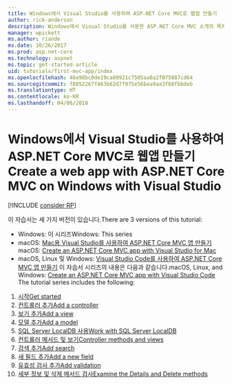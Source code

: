 ```yaml
---
title: Windows에서 Visual Studio를 사용하여 ASP.NET Core MVC로 웹앱 만들기
author: rick-anderson
description: Windows에서 Visual Studio를 사용한 ASP.NET Core MVC 소개의 목차를 참조하세요.
manager: wpickett
ms.author: riande
ms.date: 10/26/2017
ms.prod: asp.net-core
ms.technology: aspnet
ms.topic: get-started-article
uid: tutorials/first-mvc-app/index
ms.openlocfilehash: 46e98bc0de19ca09921c7505aa0a2f075887cd64
ms.sourcegitcommit: f8852267f463b62d7f975e56bea9aa3f68fbbdeb
ms.translationtype: HT
ms.contentlocale: ko-KR
ms.lasthandoff: 04/06/2018
---
```

# <a name="create-a-web-app-with-aspnet-core-mvc-on-windows-with-visual-studio"></a><span data-ttu-id="c443a-103">Windows에서 Visual Studio를 사용하여 ASP.NET Core MVC로 웹앱 만들기</span><span class="sxs-lookup"><span data-stu-id="c443a-103">Create a web app with ASP.NET Core MVC on Windows with Visual Studio</span></span>

[!INCLUDE [consider RP](../../includes/razor.md)]

<span data-ttu-id="c443a-104">이 자습서는 세 가지 버전이 있습니다.</span><span class="sxs-lookup"><span data-stu-id="c443a-104">There are 3 versions of this tutorial:</span></span>

* <span data-ttu-id="c443a-105">Windows: 이 시리즈</span><span class="sxs-lookup"><span data-stu-id="c443a-105">Windows: This series</span></span>
* <span data-ttu-id="c443a-106">macOS: [Mac용 Visual Studio를 사용하여 ASP.NET Core MVC 앱 만들기](xref:tutorials/first-mvc-app-mac/start-mvc)</span><span class="sxs-lookup"><span data-stu-id="c443a-106">macOS: [Create an ASP.NET Core MVC app with Visual Studio for Mac](xref:tutorials/first-mvc-app-mac/start-mvc)</span></span>
* <span data-ttu-id="c443a-107">macOS, Linux 및 Windows: [Visual Studio Code를 사용하여 ASP.NET Core MVC 앱 만들기](xref:tutorials/first-mvc-app-xplat/start-mvc) 이 자습서 시리즈의 내용은 다음과 같습니다.</span><span class="sxs-lookup"><span data-stu-id="c443a-107">macOS, Linux, and Windows: [Create an ASP.NET Core MVC app with Visual Studio Code](xref:tutorials/first-mvc-app-xplat/start-mvc) The tutorial series includes the following:</span></span>

1. [<span data-ttu-id="c443a-108">시작</span><span class="sxs-lookup"><span data-stu-id="c443a-108">Get started</span></span>](start-mvc.md)
1. [<span data-ttu-id="c443a-109">컨트롤러 추가</span><span class="sxs-lookup"><span data-stu-id="c443a-109">Add a controller</span></span>](adding-controller.md)
1. [<span data-ttu-id="c443a-110">보기 추가</span><span class="sxs-lookup"><span data-stu-id="c443a-110">Add a view</span></span>](adding-view.md)
1. [<span data-ttu-id="c443a-111">모델 추가</span><span class="sxs-lookup"><span data-stu-id="c443a-111">Add a model</span></span>](adding-model.md)
1. [<span data-ttu-id="c443a-112">SQL Server LocalDB 사용</span><span class="sxs-lookup"><span data-stu-id="c443a-112">Work with SQL Server LocalDB</span></span>](working-with-sql.md)
1. [<span data-ttu-id="c443a-113">컨트롤러 메서드 및 보기</span><span class="sxs-lookup"><span data-stu-id="c443a-113">Controller methods and views</span></span>](controller-methods-views.md)
1. [<span data-ttu-id="c443a-114">검색 추가</span><span class="sxs-lookup"><span data-stu-id="c443a-114">Add search</span></span>](search.md)
1. [<span data-ttu-id="c443a-115">새 필드 추가</span><span class="sxs-lookup"><span data-stu-id="c443a-115">Add a new field</span></span>](new-field.md)
1. [<span data-ttu-id="c443a-116">유효성 검사 추가</span><span class="sxs-lookup"><span data-stu-id="c443a-116">Add validation</span></span>](validation.md)
1. [<span data-ttu-id="c443a-117">세부 정보 및 삭제 메서드 검사</span><span class="sxs-lookup"><span data-stu-id="c443a-117">Examine the Details and Delete methods</span></span>](details.md)

